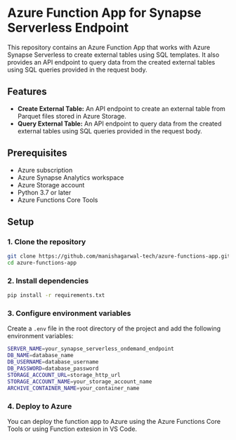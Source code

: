 # Azure Function App for Synapse Serverless Endpoint

This repository contains an Azure Function App that works with Azure Synapse Serverless to create external tables using SQL templates. It also provides an API endpoint to query data from the created external tables using SQL queries provided in the request body.

## Features

- **Create External Table:** An API endpoint to create an external table from Parquet files stored in Azure Storage.
- **Query External Table:** An API endpoint to query data from the created external tables using SQL queries provided in the request body.

## Prerequisites

- Azure subscription
- Azure Synapse Analytics workspace
- Azure Storage account
- Python 3.7 or later
- Azure Functions Core Tools

## Setup

### 1. Clone the repository

```bash
git clone https://github.com/manishagarwal-tech/azure-functions-app.git
cd azure-functions-app
```

### 2.  Install dependencies
```bash
pip install -r requirements.txt
```

### 3. Configure environment variables
Create a `.env` file in the root directory of the project and add the following environment variables:
```bash
SERVER_NAME=your_synapse_serverless_ondemand_endpoint
DB_NAME=database_name
DB_USERNAME=database_username
DB_PASSWORD=database_password
STORAGE_ACCOUNT_URL=storage_http_url
STORAGE_ACCOUNT_NAME=your_storage_account_name
ARCHIVE_CONTAINER_NAME=your_container_name
```
### 4. Deploy to Azure
You can deploy the function app to Azure using the Azure Functions Core Tools or using Function extesion in VS Code.
